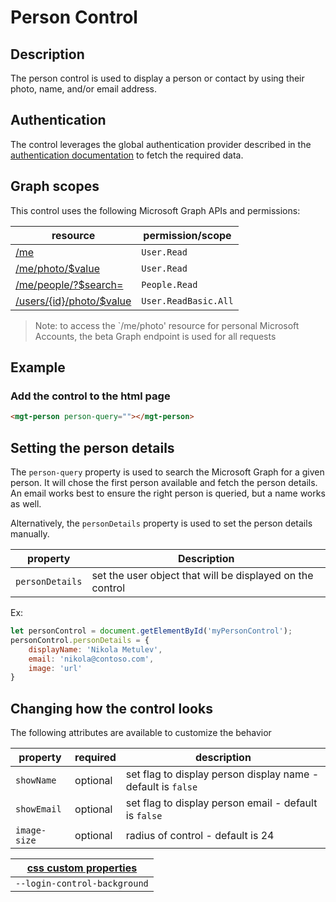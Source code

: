 # Person Control

## Description
The person control is used to display a person or contact by using their photo, name, and/or email address. 

## Authentication

The control leverages the global authentication provider described in the [authentication documentation](./../providers.md) to fetch the required data.

## Graph scopes

This control uses the following Microsoft Graph APIs and permissions:

| resource | permission/scope |
| - | - |
| [/me](https://docs.microsoft.com/en-us/graph/api/user-get?view=graph-rest-1.0) | `User.Read` |
| [/me/photo/$value](https://docs.microsoft.com/en-us/graph/api/profilephoto-get?view=graph-rest-beta) | `User.Read` |
| [/me/people/?$search=](https://docs.microsoft.com/en-us/graph/api/user-list-people?view=graph-rest-1.0) | `People.Read` |
| [/users/{id}/photo/$value](https://docs.microsoft.com/en-us/graph/api/user-list-people?view=graph-rest-1.0) | `User.ReadBasic.All` |

> Note: to access the `/me/photo' resource for personal Microsoft Accounts, the beta Graph endpoint is used for all requests

## Example

### Add the control to the html page
```html
<mgt-person person-query=""></mgt-person>
```

## Setting the person details

The `person-query` property is used to search the Microsoft Graph for a given person. It will chose the first person available and fetch the person details. An email works best to ensure the right person is queried, but a name works as well.

Alternatively, the `personDetails` property is used to set the person details manually. 

| property | Description |
| --- | --- |
| `personDetails` | set the user object that will be displayed on the control |

Ex: 

```js
let personControl = document.getElementById('myPersonControl');
personControl.personDetails = {
    displayName: 'Nikola Metulev',
    email: 'nikola@contoso.com',
    image: 'url'
}
```

## Changing how the control looks

The following attributes are available to customize the behavior

| property  | required  | description |
| --- | --- | --- |
| `showName` | optional | set flag to display person display name - default is `false` |
| `showEmail` | optional | set flag to display person email - default is `false` |
| `image-size` | optional | radius of control - default is 24 |


| [css custom properties](../styling-controls.md#css-custom-properties) |
| - |
| `--login-control-background` |
